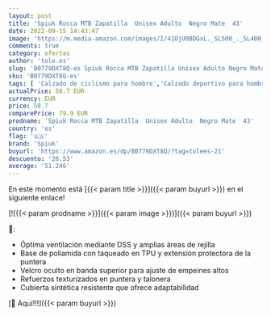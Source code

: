 ```yaml
---
layout: post
title: 'Spiuk Rocca MTB Zapatilla  Unisex Adulto  Negro Mate  43'
date: 2022-09-15 14:43:47
image: 'https://m.media-amazon.com/images/I/41OjU0BDGxL._SL500_._SL400_.jpg'
comments: true
category: ofertas
author: 'tole.es'
slug: 'B0779DXT8Q-es Spiuk Rocca MTB Zapatilla Unisex Adulto Negro Mate 43'
sku: 'B0779DXT8Q-es'
tags: [ 'Calzado de ciclismo para hombre','Calzado deportivo para hombre','Zapatillas y calzado deportivo para hombre','Zapatos','Zapatos para hombre','Zapatos y complementos','spiuk','zapatilla','🇪🇸', ]
actualPrice: 58.7 EUR
currency: EUR
price: 58.7
comparePrice: 79.9 EUR
prodname: 'Spiuk Rocca MTB Zapatilla  Unisex Adulto  Negro Mate  43'
country: 'es'
flag: '🇪🇸'
brand: 'Spiuk'
buyurl: 'https://www.amazon.es/dp/B0779DXT8Q/?tag=tolees-21'
descuento: '26.53'
average: '51.246'
---
```


En este momento está [{{< param title >}}]({{< param buyurl >}}) en el siguiente enlace!

[![{{< param prodname >}}]({{< param image >}})]({{< param buyurl >}})

🔎:

- Óptima ventilación mediante DSS y amplias áreas de rejilla
- Base de poliamida con taqueado en TPU y extensión protectora de la puntera
- Velcro oculto en banda superior para ajuste de empeines altos
- Refuerzos texturizados en puntera y talonera
- Cubierta sintética resistente que ofrece adaptabilidad

[🛒 Aquí!!!]({{< param buyurl >}})
